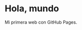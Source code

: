 <!DOCTYPE html>
<html>
<head>
  <title>Mi Página</title>
</head>
<body>
  <h1>Hola, mundo</h1>
  <p>Mi primera web con GitHub Pages.</p>
</body>
</html>
